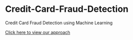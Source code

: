 # Credit-Card-Fraud-Detection
Credit Card Fraud Detection using Machine Learning

[Click here to view our approach](/blob/master/Report.pdf)